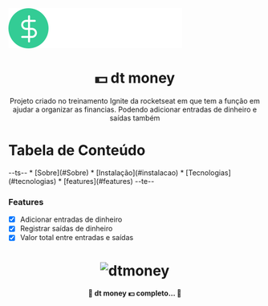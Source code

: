 <img src="./src/assets/logo.svg">

<h1 align="center">
    💵 dt money
</h1>
<p align="center" id="sobre">Projeto criado no treinamento Ignite da rocketseat em que tem a função em ajudar a organizar as financias. Podendo adicionar entradas de dinheiro e saídas também  </p>


<h1> Tabela de Conteúdo </h1>
--ts--
   * [Sobre](#Sobre)
   * [Instalação](#instalacao)
   * [Tecnologias](#tecnologias)
   * [features](#features)
--te--

<h3 id="features">Features </h1>

- [x] Adicionar entradas de dinheiro
- [x] Registrar saídas de dinheiro
- [x] Valor total entre entradas e saídas
<h1 align="center">
  <img alt="dtmoney"  src="https://i.imgur.com/o8OdpRb.png" />
</h1>






<h4 align="center"> 
	🚧  dt money 💵 completo... 🚧
</h4>